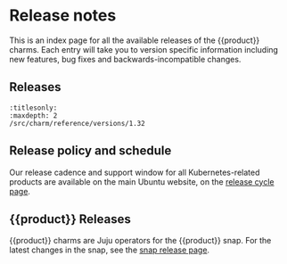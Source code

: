 # Release notes

This is an index page for all the available releases of the {{product}} 
charms. Each entry will take you to version specific information including 
new features, bug fixes and backwards-incompatible changes.

## Releases


```{toctree}
:titlesonly:
:maxdepth: 2
/src/charm/reference/versions/1.32
```


## Release policy and schedule

Our release cadence and support window for all Kubernetes-related products are 
available on the main Ubuntu website, on the [release cycle page][].

## {{product}} Releases

{{product}} charms are Juju operators for the {{product}} snap. 
For the latest changes in the snap, see the [snap release page][].

<!-- LINKS -->

[release cycle page]: https://ubuntu.com/about/release-cycle#canonical-kubernetes-release-cycle
[snap release page]: ../../snap/reference/releases.md

